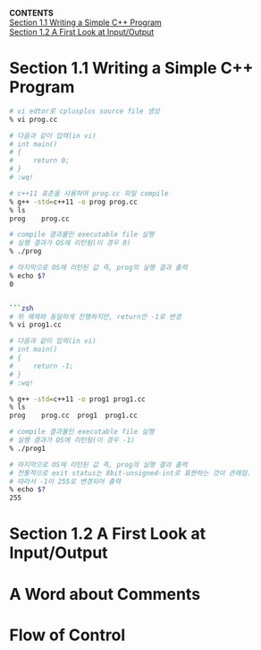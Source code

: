 **CONTENTS**  
[Section 1.1 Writing a Simple C++ Program](#section-11-writing-a-simple-cprogram)  
[Section 1.2 A First Look at Input/Output](#section-12-a-first-look-at-inputoutput)


# Section 1.1 Writing a Simple C++ Program
```zsh
# vi edtor로 cplusplus source file 생성
% vi prog.cc

# 다음과 같이 입력(in vi)
# int main()
# {
#     return 0;
# }
# :wq!

# c++11 표준을 사용하여 prog.cc 파일 compile
% g++ -std=c++11 -o prog prog.cc
% ls
prog	prog.cc

# compile 결과물인 executable file 실행
# 실행 결과가 OS에 리턴됨(이 경우 0)
% ./prog

# 마지막으로 OS에 리턴된 값 즉, prog의 실행 결과 출력
% echo $?
0


```zsh
# 위 예제와 동일하게 진행하지만, return만 -1로 변경
% vi prog1.cc

# 다음과 같이 입력(in vi)
# int main()
# {
#     return -1;
# }
# :wq!

% g++ -std=c++11 -o prog1 prog1.cc
% ls
prog	prog.cc  prog1  prog1.cc

# compile 결과물인 executable file 실행
# 실행 결과가 OS에 리턴됨(이 경우 -1)
% ./prog1

# 마지막으로 OS에 리턴된 값 즉, prog의 실행 결과 출력
# 전통적으로 exit status는 8bit-unsigned-int로 표현하는 것이 관례임.
# 따라서 -1이 255로 변경되어 출력
% echo $?
255
```


# Section 1.2 A First Look at Input/Output



# A Word about Comments



# Flow of Control

